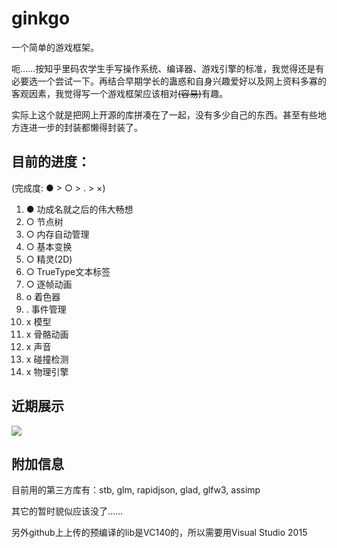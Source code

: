 # ginkgo

一个简单的游戏框架。

呃……按知乎里码农学生手写操作系统、编译器、游戏引擎的标准，我觉得还是有必要选一个尝试一下。再结合早期学长的蛊惑和自身兴趣爱好以及网上资料多寡的客观因素，我觉得写一个游戏框架应该相对<del>(容易)</del>有趣。

实际上这个就是把网上开源的库拼凑在了一起，没有多少自己的东西。甚至有些地方连进一步的封装都懒得封装了。

## 目前的进度：

(完成度: ● > ○ > . > ×)

1. ● 功成名就之后的伟大畅想
1. ○ 节点树
1. ○ 内存自动管理
1. ○ 基本变换
1. ○ 精灵(2D)
1. ○ TrueType文本标签
1. ○ 逐帧动画
1. o 着色器
1. . 事件管理
1. x 模型
1. x 骨骼动画
1. x 声音
1. x 碰撞检测
1. x 物理引擎

## 近期展示

![](https://qsyttkx.github.io/ginkgo_framebuffer_test.gif)

## 附加信息

目前用的第三方库有：stb, glm, rapidjson, glad, glfw3, assimp

其它的暂时貌似应该没了……

另外github上上传的预编译的lib是VC140的，所以需要用Visual Studio 2015